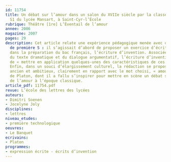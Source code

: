 ```yaml
---
id: 11754
title: Un débat sur l’amour dans un salon du XVIIe siècle par la classe de première
  S1 du lycée Mansart, à Saint-Cyr-l’École
rubrique: Théâtre [1re] L’Éventail de l’amour
annee: 2006
magazine: 2007
pages: 29
description: Cet article relate une expérience pédagogique menée avec deux classes
  de première S : il s’agissait d’abord de proposer un exercice d’écriture qui s’inscrive
  dans la préparation du bac français, l’écriture d’invention. Associée à l’étude
  du texte dramatique et du dialogue argumentatif, l’écriture d’invention a pour but
  de « mettre en application quelques-unes des caractéristiques de ces types de texte ».
  Enfin, dans un souci d’élargissement culturel, la rédaction se propose un modèle
  ancien et ambitieux, clairement en rapport avec le mot choisi, « amour », « Le Banquet »,
  de Platon, dont il a fallu s’inspirer pour mettre en scène un débat sur la nature
  de l’amour à l’époque classique.
article_pdf: 11754.pdf
revue: L’école des lettres des lycées
auteurs:
- Dimitri Soenen
- Jocelyne Joly
disciplines:
- lettres
niveau_etudes:
- première technologique
oeuvres:
- Le Banquet
ecrivains:
- Platon
programmes:
- expression écrite - écrits d’invention
---
```

